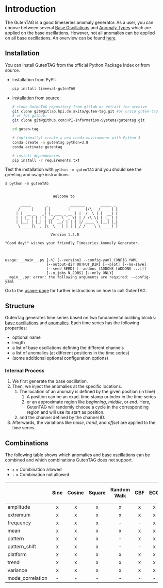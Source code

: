 # Introduction

The GutenTAG is a good timeseries anomaly generator.
As a user, you can choose between several [Base Oscillations](base-oscillations.md) and [Anomaly Types](anomaly-types.md) which are applied on the base oscillations.
However, not all anomalies can be applied on all base oscillations.
An overview can be found [here](#combinations).

## Installation

You can install GutenTAG from the official Python Package Index or from source.

- Installation from PyPI:

  ```bash
  pip install timeeval-gutenTAG
  ```

- Installation from source:

  ```bash
  # clone GutenTAG repository from gitlab or extract the archive
  git clone git@gitlab.hpi.de:akita/guten-tag.git #or unzip guten-tag.zip
  # or for github:
  git clone git@github.com:HPI-Information-Systems/gutentag.git

  cd guten-tag

  # (optionally) create a new conda environment with Python 3
  conda create -n gutentag python=3.8
  conda activate gutentag

  # install dependencies
  pip install -r requirements.txt
  ```

Test the installation with `python -m gutenTAG` and you should see the greeting and usage instructions:

```plain
$ python -m gutenTAG


                      Welcome to

       _____       _          _______       _____ _
      / ____|     | |        |__   __|/\   / ____| |
     | |  __ _   _| |_ ___ _ __ | |  /  \ | |  __| |
     | | |_ | | | | __/ _ \ '_ \| | / /\ \| | |_ | |
     | |__| | |_| | ||  __/ | | | |/ ____ \ |__| |_|
      \_____|\__,_|\__\___|_| |_|_/_/    \_\_____(_)

                     Version 1.2.0

"Good day!" wishes your friendly Timeseries Anomaly Generator.



usage: __main__.py [-h] [--version] --config-yaml CONFIG_YAML
                   [--output-dir OUTPUT_DIR] [--plot] [--no-save]
                   [--seed SEED] [--addons [ADDONS [ADDONS ...]]]
                   [--n_jobs N_JOBS] [--only ONLY]
__main__.py: error: the following arguments are required: --config-yaml
```
Go to the [usage-page](../usage.md) for further instructions on how to call GutenTAG.

## Structure

GutenTag generates time series based on two fundamental building blocks: [base oscillations](base-oscillations.md) and [anomalies](anomaly-types.md).
Each time series has the following properties:

- optional name
- length
- a list of base oscillations defining the different channels
- a list of anomalies (at different positions in the time series)
- (some additional optional configuration options)

### Internal Process
1. We first generate the base oscillation.
2. Then, we inject the anomalies at the specific locations.
    1. The location of an anomaly is defined by the given position (in time)
        1. A position can be an exact time stamp or index in the time series
        2. or an approximate region like _beginning_, _middle_, or _end_. Here, GutenTAG will randomly choose a cycle in the corresponding region and will use its start as position.
    2. and the channel defined by the channel ID.
4. Afterwards, the variations like _noise_, _trend_, and _offset_ are applied to the time series.



## Combinations

The following table shows which anomalies and base oscillations can be combined and
which combinations GutenTAG does not support.

- `x` = Combination allowed
- `-` = Combination not allowed

|                  | Sine  | Cosine | Square | Random Walk | CBF | ECG | Polynomial | Random Mode Jump | Formula | Sawtooth |
|:-----------------|:-----:|:------:|:------:|:-----------:|:---:|:---:|:----------:|:----------------:|:-------:|:--------:|
| amplitude        |   x   |   x    |   x    |      x      |  x  |  x  |      -     |         -        |    -    |    x     |
| extremum         |   x   |   x    |   x    |      x      |  x  |  x  |      x     |         -        |    x    |    x     |
| frequency        |   x   |   x    |   x    |      -      |  -  |  x  |      -     |         -        |    -    |    x     |
| mean             |   x   |   x    |   x    |      x      |  x  |  x  |      x     |         -        |    x    |    x     |
| pattern          |   x   |   x    |   x    |      -      |  x  |  x  |      -     |         -        |    -    |    x     |
| pattern_shift    |   x   |   x    |   x    |      -      |  -  |  x  |      -     |         -        |    -    |    x     |
| platform         |   x   |   x    |   x    |      x      |  x  |  x  |      x     |         -        |    x    |    x     |
| trend            |   x   |   x    |   x    |      x      |  x  |  x  |      x     |         -        |    x    |    x     |
| variance         |   x   |   x    |   x    |      x      |  x  |  x  |      x     |         -        |    x    |    x     |
| mode_correlation |   -   |   -    |   -    |      -      |  -  |  -  |      -     |         x        |    -    |    -     |
